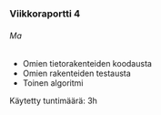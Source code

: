 ### Viikkoraportti 4

###### Ma
- Omien tietorakenteiden koodausta
- Omien rakenteiden testausta
- Toinen algoritmi


Käytetty tuntimäärä: 3h